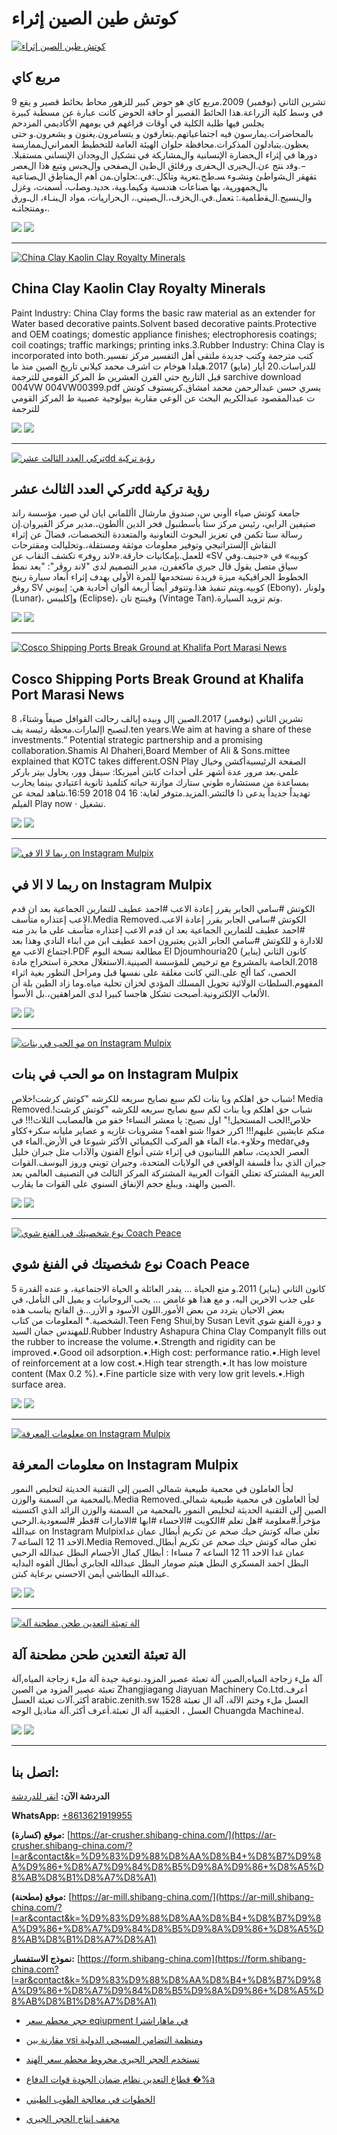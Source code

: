 # كوتش طين الصين إثراء

<a href="https://swt.shibang-china.com/?l=ar&img&k=%D9%83%D9%88%D8%AA%D8%B4+%D8%B7%D9%8A%D9%86+%D8%A7%D9%84%D8%B5%D9%8A%D9%86+%D8%A5%D8%AB%D8%B1%D8%A7%D8%A1" target="_blank">![كوتش طين الصين إثراء](http://static.shibang-china.com/all-800x300/1406.jpg)</a>

## مربع كاي
9 تشرين الثاني (نوفمبر) 2009.مربع كاي هو حوض كبير للزهور محاط بحائط قصير و يقع في وسط كلية الزراعة.هذا الحائط القصير أو حافة الحوض كانت عبارة عن مسطبة كبيرة يجلس فيها طلبة الكلية في أوقات فراغهم في يومهم الأكاديمي المزدحم بالمحاضرات.يمارسون فيه اجتماعياتهم.يتعارفون و يتسامرون.يغنون و يشعرون.و حتى يعظون.يتبادلون المذكرات.محافظة حلوان الهيئة العامة للتخطيط العمرانيﻝﻤﻤﺎﺭﺴﺔ ﺩﻭﺭﻫﺎ ﻓﻲ ﺇﺜﺭﺍﺀ ﺍﻝﺤﻀﺎﺭﺓ ﺍﻹﻨﺴﺎﻨﻴﺔ ﻭﺍﻝﻤﺸﺎﺭﻜﺔ ﻓﻲ ﺘﺸﻜﻴل ﺍﻝﻭﺠﺩﺍﻥ ﺍﻹﻨﺴﺎﻨﻲ ﻤﺴﺘﻘﺒﻼ.−.ﻭﻗﺩ ﻨﺘﺞ ﻋﻥ.ﺍﻝﺠﻴﺭﻯ ﺍﻝﺤﻔﺭﻯ ﻭﺭﻗﺎﺌﻕ ﺍﻝﻁﻴﻥ ﺍﻝﺼﻔﺤﻰ ﻭﺍﻝﺠﺒﺱ ﻭﺘﺒﻊ ﻫﺫﺍ ﺍﻝﻌﺼﺭ ﺘﻘﻬﻘﺭ ﺍﻝﺸﻭﺍﻁﺊ ﻭﻨﺸـﻭﺀ ﺴـﻁﺢ.ﺘﻌﺭﻴﺔ ﻭﺘﺎﻜل.:ﻓﻲ.:ﺤﻠﻭﺍﻥ.ﻤﻥ ﺃﻫﻡ ﺍﻝﻤﻨﺎﻁﻕ ﺍﻝﺼﻨﺎﻋﻴﺔ ﺒﺎﻝﺠﻤﻬﻭﺭﻴﺔ، ﺒﻬﺎ ﺼﻨﺎﻋﺎﺕ ﻫﻨﺩﺴﻴﺔ ﻭﻜﻴﻤﺎ.ﻭﻴﺔ، ﺤﺩﻴﺩ.ﻭﺼﻠﺏ، ﺃﺴﻤﻨﺕ، ﻭﻏﺯل ﻭﺍﻝﻨﺴﻴﺞ.ﺍﻝﻘﻁﺎﻤﻴﺔ.: ﺘﻌﻤل.ﻓﻲ.ﺍﻝﺨﺯﻑ،.ﺍﻝﺼﻴﻨﻲ.، ﺍﻝﺤﺭﺍﺭﻴﺎﺕ، ﻤﻭﺍﺩ ﺍﻝﺒﻨـﺎﺀ، ﺍﻝـﻭﺭﻕ ﻭﻤﻨﺘﺠﺎﺘـﻪ،.


<a href="https://whatsapp.shibangsoft.com/WhatsApp.php" target="_blank" title="WhatsApp">![](http://static.shibang-china.com/icon/whatsapp.png)</a> <a href="https://swt.shibang-china.com/?l=ar&icon&k=%D9%83%D9%88%D8%AA%D8%B4+%D8%B7%D9%8A%D9%86+%D8%A7%D9%84%D8%B5%D9%8A%D9%86+%D8%A5%D8%AB%D8%B1%D8%A7%D8%A1" target="_blank">![](http://static.shibang-china.com/icon/chat-ar.png)</a>

---

<a href="https://swt.shibang-china.com/?l=ar&img&k=%D9%83%D9%88%D8%AA%D8%B4+%D8%B7%D9%8A%D9%86+%D8%A7%D9%84%D8%B5%D9%8A%D9%86+%D8%A5%D8%AB%D8%B1%D8%A7%D8%A1" target="_blank">![China Clay Kaolin Clay Royalty Minerals](http://static.shibang-china.com/all-800x300/1095.jpg)</a>

## China Clay Kaolin Clay Royalty Minerals
Paint Industry: China Clay forms the basic raw material as an extender for Water based decorative paints.Solvent based decorative paints.Protective and OEM coatings; domestic appliance finishes; electrophoresis coatings; coil coatings; traffic markings; printing inks.3.Rubber Industry: China Clay is incorporated into both.كتب مترجمة وكتب جديدة ملتقى أهل التفسير مركز تفسير للدراسات.20 أيار (مايو) 2017.هيلدا هوخام ت اشرف محمد كيلاني تاريخ الصين منذ ما قبل التاريخ حتي القرن العشرين ط المركز القومي للترجمة sarchive download 004VW 004VW00399.pdf يسري حسن عبدالرحمن محمد امشاق.كريستوف كوتش ت عبدالمقصود عبدالكريم البحث عن الوعي مقاربة بيولوجية عصبية ط المركز القومي للترجمة


<a href="https://whatsapp.shibangsoft.com/WhatsApp.php" target="_blank" title="WhatsApp">![](http://static.shibang-china.com/icon/whatsapp.png)</a> <a href="https://swt.shibang-china.com/?l=ar&icon&k=%D9%83%D9%88%D8%AA%D8%B4+%D8%B7%D9%8A%D9%86+%D8%A7%D9%84%D8%B5%D9%8A%D9%86+%D8%A5%D8%AB%D8%B1%D8%A7%D8%A1" target="_blank">![](http://static.shibang-china.com/icon/chat-ar.png)</a>

---

<a href="https://swt.shibang-china.com/?l=ar&img&k=%D9%83%D9%88%D8%AA%D8%B4+%D8%B7%D9%8A%D9%86+%D8%A7%D9%84%D8%B5%D9%8A%D9%86+%D8%A5%D8%AB%D8%B1%D8%A7%D8%A1" target="_blank">![تركي العدد الثالث عشرdd رؤية تركية](http://static.shibang-china.com/all-800x300/24.jpg)</a>

## تركي العدد الثالث عشرdd رؤية تركية
جامعة كوتش صياء اأوني س، صندوق مارشال األلماني ايان لي صير، مؤسسة راند صتيفين الرابي، رئيس مركز ستا بأسطنبول فخر الدين األطون،.مدير مركز القيروان.إن رسالة ستا تكمن في تعزيز البحوث التعاونية والمتعددة التخصصات، فضالً عن إثراء النقاش اإلستراتيجي وتوفير معلومات موثقة ومستقلة،.وتحليالت ومقترحات للعمل.بإمكانيات خارقة.«لاند روفر» تكشف النقاب عن «SV كوبيه» في «جنيف.وفي سياق متصل يقول قال جيري ماكغفرن، مدير التصميم لدى &quot;لاند روڤر&quot;: &quot;يعد نمط الخطوط الجرافيكية ميزة فريدة نستخدمها للمرة الأولى بهدف إثراء أبعاد سيارة رينج روڤر SV كوبيه.ويتم تنفيذ هذا.وتتوفر أيضاً أربعة ألوان أحادية هي: إيبوني (Ebony)، ولونار (Lunar)، وإكليبس (Eclipse)، وفينتج تان (Vintage Tan).وتم تزويد السيارة.


<a href="https://whatsapp.shibangsoft.com/WhatsApp.php" target="_blank" title="WhatsApp">![](http://static.shibang-china.com/icon/whatsapp.png)</a> <a href="https://swt.shibang-china.com/?l=ar&icon&k=%D9%83%D9%88%D8%AA%D8%B4+%D8%B7%D9%8A%D9%86+%D8%A7%D9%84%D8%B5%D9%8A%D9%86+%D8%A5%D8%AB%D8%B1%D8%A7%D8%A1" target="_blank">![](http://static.shibang-china.com/icon/chat-ar.png)</a>

---

<a href="https://swt.shibang-china.com/?l=ar&img&k=%D9%83%D9%88%D8%AA%D8%B4+%D8%B7%D9%8A%D9%86+%D8%A7%D9%84%D8%B5%D9%8A%D9%86+%D8%A5%D8%AB%D8%B1%D8%A7%D8%A1" target="_blank">![Cosco Shipping Ports Break Ground at Khalifa Port Marasi News](http://static.shibang-china.com/all-800x300/309.jpg)</a>

## Cosco Shipping Ports Break Ground at Khalifa Port Marasi News
8 تشرين الثاني (نوفمبر) 2017.الصين إال وبيده إيالف رحالت القوافل صيفاً وشتاءً، لتصبح اإلمارات.محطة رئيسة يف.ten years.We aim at having a share of these investments.” Potential strategic partnership and a promising collaboration.Shamis Al Dhaheri,Board Member of Ali &amp; Sons.mittee explained that KOTC takes different.OSN Play الصفحة الرئيسيةأكشن وخيال علمي.بعد مرور عدة أشهر على أحداث كابتن أميريكا: سيفل وور، يحاول بيتر باركر بمساعدة من مستشاره طوني ستارك موازنة حياته كتلميذ ثانوية اعتيادي بينما يحارب تهديداً جديداً يدعى ذا فالتشر.المزيد.ﻣﺘﻮﻓﺮ ﻟﻐﺎﻳﺔ: 16 04 2018 16:59.شاهد لمحة عن الفيلم Play now &middot; تشغيل.


<a href="https://whatsapp.shibangsoft.com/WhatsApp.php" target="_blank" title="WhatsApp">![](http://static.shibang-china.com/icon/whatsapp.png)</a> <a href="https://swt.shibang-china.com/?l=ar&icon&k=%D9%83%D9%88%D8%AA%D8%B4+%D8%B7%D9%8A%D9%86+%D8%A7%D9%84%D8%B5%D9%8A%D9%86+%D8%A5%D8%AB%D8%B1%D8%A7%D8%A1" target="_blank">![](http://static.shibang-china.com/icon/chat-ar.png)</a>

---

<a href="https://swt.shibang-china.com/?l=ar&img&k=%D9%83%D9%88%D8%AA%D8%B4+%D8%B7%D9%8A%D9%86+%D8%A7%D9%84%D8%B5%D9%8A%D9%86+%D8%A5%D8%AB%D8%B1%D8%A7%D8%A1" target="_blank">![ربما لا الا في on Instagram Mulpix](http://static.shibang-china.com/all-800x300/451.jpg)</a>

## ربما لا الا في on Instagram Mulpix
الكوتش #سامي الجابر يقرر إعادة الاعب #احمد عطيف للتمارين الجماعية بعد ان قدم الاعب إعتذاره متأسف.Media Removed.الكوتش #سامي الجابر يقرر إعادة الاعب #احمد عطيف للتمارين الجماعية بعد ان قدم الاعب إعتذاره متأسف على ما بدر منه للادارة و للكوتش #سامي الجابر الذين يعتبرون احمد عطيف ابن من ابناء النادي وهذا بعد اجتماع الاعب مع.PDF مطالعة نسخة اليوم El Djoumhouria20 كانون الثاني (يناير) 2018.الخاصة بالمشروع مع ترخيص للمؤسسة الصينية.الاستغلال محجرة استخراج مادة الحصى، كما ألح على.التي كانت مغلقة على نفسها قبل ومراحل التطور بغية اثراء المفهوم.السلطات الولائية تحويل المسلك المؤدي لخزان تحلية مياه.وما زاد الطين بلة أن الألعاب الإلكترونية.أصبحت تشكل هاجسا كبيرا لدى المراهقين،.بل الأسوأ.


<a href="https://whatsapp.shibangsoft.com/WhatsApp.php" target="_blank" title="WhatsApp">![](http://static.shibang-china.com/icon/whatsapp.png)</a> <a href="https://swt.shibang-china.com/?l=ar&icon&k=%D9%83%D9%88%D8%AA%D8%B4+%D8%B7%D9%8A%D9%86+%D8%A7%D9%84%D8%B5%D9%8A%D9%86+%D8%A5%D8%AB%D8%B1%D8%A7%D8%A1" target="_blank">![](http://static.shibang-china.com/icon/chat-ar.png)</a>

---

<a href="https://swt.shibang-china.com/?l=ar&img&k=%D9%83%D9%88%D8%AA%D8%B4+%D8%B7%D9%8A%D9%86+%D8%A7%D9%84%D8%B5%D9%8A%D9%86+%D8%A5%D8%AB%D8%B1%D8%A7%D8%A1" target="_blank">![مو الحب في بنات on Instagram Mulpix](http://static.shibang-china.com/all-800x300/460.jpg)</a>

## مو الحب في بنات on Instagram Mulpix
شباب حق اهلكم ويا بنات لكم سبع نصايح سريعه للكرشه &quot;كوتش كرشت!خلاص! Media Removed.شباب حق اهلكم ويا بنات لكم سبع نصايح سريعه للكرشه &quot;كوتش كرشت!خلاص!الحب المستحيل!&quot; اول نصيح: يا معشر النساء! خفو من هالمصايب الثلاث!!! في منكم عايشين عليهم!!! اكرر خفوا! شنو اهمه؟ مشروبات غازيه و عصاير مليانه سكر+ككاو وحلاو+.ماء الماء هو المركب الكيميائي الأكثر شيوعا في الأرض.الماء في medarوفي العصر الحديث، ساهم اللبنانيون في إثراء شتى أنواع الفنون والآداب مثل جبران خليل جبران الذي بدأ فلسفة الواقعي في الولايات المتحدة، وجبران تويني وروز اليوسف.القوات العربية المشتركة تعتلي القوات العربية المشتركة المركز الثالث في التصنيف العالمي بعد الصين والهند، ويبلغ حجم الإنفاق السنوي على القوات ما يقارب.


<a href="https://whatsapp.shibangsoft.com/WhatsApp.php" target="_blank" title="WhatsApp">![](http://static.shibang-china.com/icon/whatsapp.png)</a> <a href="https://swt.shibang-china.com/?l=ar&icon&k=%D9%83%D9%88%D8%AA%D8%B4+%D8%B7%D9%8A%D9%86+%D8%A7%D9%84%D8%B5%D9%8A%D9%86+%D8%A5%D8%AB%D8%B1%D8%A7%D8%A1" target="_blank">![](http://static.shibang-china.com/icon/chat-ar.png)</a>

---

<a href="https://swt.shibang-china.com/?l=ar&img&k=%D9%83%D9%88%D8%AA%D8%B4+%D8%B7%D9%8A%D9%86+%D8%A7%D9%84%D8%B5%D9%8A%D9%86+%D8%A5%D8%AB%D8%B1%D8%A7%D8%A1" target="_blank">![نوع شخصيتك في الفنغ شوي Coach Peace](http://static.shibang-china.com/all-800x300/1046.jpg)</a>

## نوع شخصيتك في الفنغ شوي Coach Peace
5 كانون الثاني (يناير) 2011.و متع الحياة … يقدر العائلة و الحياة الاجتماعية، و عنده القدرة على جذب الاخرين اليه، و مع هذا هو غامض … يحب الروحانيات و يميل الى التأمل، في بعض الاحيان يتردد من بعض الأمور.اللون الأسود و الأزر…ق الفاتح يناسب هذه الشخصية.* المعلومات من كتاب.Teen Feng Shui,by Susan Levit و دورة الفنغ شوي للمهندس جمان السيد.Rubber Industry Ashapura China Clay CompanyIt fills out the rubber to increase the volume.•.Strength and rigidity can be improved.•.Good oil adsorption.•.High cost: performance ratio.•.High level of reinforcement at a low cost.•.High tear strength.•.It has low moisture content (Max 0.2 %).•.Fine particle size with very low grit levels.•.High surface area.


<a href="https://whatsapp.shibangsoft.com/WhatsApp.php" target="_blank" title="WhatsApp">![](http://static.shibang-china.com/icon/whatsapp.png)</a> <a href="https://swt.shibang-china.com/?l=ar&icon&k=%D9%83%D9%88%D8%AA%D8%B4+%D8%B7%D9%8A%D9%86+%D8%A7%D9%84%D8%B5%D9%8A%D9%86+%D8%A5%D8%AB%D8%B1%D8%A7%D8%A1" target="_blank">![](http://static.shibang-china.com/icon/chat-ar.png)</a>

---

<a href="https://swt.shibang-china.com/?l=ar&img&k=%D9%83%D9%88%D8%AA%D8%B4+%D8%B7%D9%8A%D9%86+%D8%A7%D9%84%D8%B5%D9%8A%D9%86+%D8%A5%D8%AB%D8%B1%D8%A7%D8%A1" target="_blank">![معلومات المعرفة on Instagram Mulpix](http://static.shibang-china.com/all-800x300/1444.jpg)</a>

## معلومات المعرفة on Instagram Mulpix
لجأ العاملون في محمية طبيعية شمالي الصين إلى التقنية الحديثة لتخليص النمور بالمحمية من السمنة والوزن.Media Removed.لجأ العاملون في محمية طبيعية شمالي الصين إلى التقنية الحديثة لتخليص النمور بالمحمية من السمنة والوزن الزائد الذي اكتسبته مؤخراً.#معلومة #هل تعلم #الكويت #الاحساء #ابها #الامارات #قطر #لسعودية.الرحبي عبدالله on Instagram Mulpixتعلن صاله كوتش حيك صحم عن تكريم أبطال عمان غدا الاحد 11 12 الساعه 7.Media Removed.تعلن صاله كوتش حيك صحم عن تكريم أبطال عمان غدا الاحد 11 12 الساعه 7 مساءا : أبطال كمال الأجسام البطل عبدالله الرحبي البطل احمد المسكري البطل هيثم صومار البطل عبدالله الجابري أبطال ألقوه البدايه عبدالله البطاشي أيمن الاحسني برعاية كبتن.


<a href="https://whatsapp.shibangsoft.com/WhatsApp.php" target="_blank" title="WhatsApp">![](http://static.shibang-china.com/icon/whatsapp.png)</a> <a href="https://swt.shibang-china.com/?l=ar&icon&k=%D9%83%D9%88%D8%AA%D8%B4+%D8%B7%D9%8A%D9%86+%D8%A7%D9%84%D8%B5%D9%8A%D9%86+%D8%A5%D8%AB%D8%B1%D8%A7%D8%A1" target="_blank">![](http://static.shibang-china.com/icon/chat-ar.png)</a>

---

<a href="https://swt.shibang-china.com/?l=ar&img&k=%D9%83%D9%88%D8%AA%D8%B4+%D8%B7%D9%8A%D9%86+%D8%A7%D9%84%D8%B5%D9%8A%D9%86+%D8%A5%D8%AB%D8%B1%D8%A7%D8%A1" target="_blank">![الة تعبئة التعدين طحن مطحنة آلة](http://static.shibang-china.com/all-800x300/1168.jpg)</a>

## الة تعبئة التعدين طحن مطحنة آلة
آلة ملء زجاجة المياه,الصين آلة تعبئة عصير المزود.نوعية جيدة آلة ملء زجاجة المياه,آلة تعبئة عصير المزود من الصين Zhangjiagang Jiayuan Machinery Co.Ltd.أعرف أكثر.آلات تعبئة العسل arabic.zenith.sw 1528 العسل ملء وختم الآلة، آلة ال تعبئة العسل ، الحقيبة آلة ال تعبئة.أعرف أكثر.آلة مناديل الوجه Chuangda Machineلة.

<a href="https://whatsapp.shibangsoft.com/WhatsApp.php" target="_blank" title="WhatsApp">![](http://static.shibang-china.com/icon/whatsapp.png)</a> <a href="https://swt.shibang-china.com/?l=ar&icon&k=%D9%83%D9%88%D8%AA%D8%B4+%D8%B7%D9%8A%D9%86+%D8%A7%D9%84%D8%B5%D9%8A%D9%86+%D8%A5%D8%AB%D8%B1%D8%A7%D8%A1" target="_blank">![](http://static.shibang-china.com/icon/chat-ar.png)</a>

---
## اتصل بنا:

**الدردشة الآن:** [انقر للدردشة](https://swt.shibang-china.com?l=ar&contact&k=%D9%83%D9%88%D8%AA%D8%B4+%D8%B7%D9%8A%D9%86+%D8%A7%D9%84%D8%B5%D9%8A%D9%86+%D8%A5%D8%AB%D8%B1%D8%A7%D8%A1)

**WhatsApp:**  [+8613621919955](https://whatsapp.shibangsoft.com/WhatsApp.php)

**موقع (كسارة):** [https://ar-crusher.shibang-china.com/](https://ar-crusher.shibang-china.com/?l=ar&contact&k=%D9%83%D9%88%D8%AA%D8%B4+%D8%B7%D9%8A%D9%86+%D8%A7%D9%84%D8%B5%D9%8A%D9%86+%D8%A5%D8%AB%D8%B1%D8%A7%D8%A1)

**موقع (مطحنة):** [https://ar-mill.shibang-china.com/](https://ar-mill.shibang-china.com/?l=ar&contact&k=%D9%83%D9%88%D8%AA%D8%B4+%D8%B7%D9%8A%D9%86+%D8%A7%D9%84%D8%B5%D9%8A%D9%86+%D8%A5%D8%AB%D8%B1%D8%A7%D8%A1)

**نموذج الاستفسار:** [https://form.shibang-china.com](https://form.shibang-china.com?l=ar&contact&k=%D9%83%D9%88%D8%AA%D8%B4+%D8%B7%D9%8A%D9%86+%D8%A7%D9%84%D8%B5%D9%8A%D9%86+%D8%A5%D8%AB%D8%B1%D8%A7%D8%A1)

* [حجر محطم سعر eqiupment في ماهاراشترا](../28/%D8%AD%D8%AC%D8%B1%20%D9%85%D8%AD%D8%B7%D9%85%20%D8%B3%D8%B9%D8%B1%20eqiupment%20%D9%81%D9%8A%20%D9%85%D8%A7%D9%87%D8%A7%D8%B1%D8%A7%D8%B4%D8%AA%D8%B1%D8%A7.md)

* [مقارنة بين vsi ومنظمة التضامن المسيحي الدولية](../29/%D9%85%D9%82%D8%A7%D8%B1%D9%86%D8%A9%20%D8%A8%D9%8A%D9%86%20vsi%20%D9%88%D9%85%D9%86%D8%B8%D9%85%D8%A9%20%D8%A7%D9%84%D8%AA%D8%B6%D8%A7%D9%85%D9%86%20%D8%A7%D9%84%D9%85%D8%B3%D9%8A%D8%AD%D9%8A%20%D8%A7%D9%84%D8%AF%D9%88%D9%84%D9%8A%D8%A9.md)

* [تستخدم الحجر الجيري مخروط محطم سعر الهند](../27/%D8%AA%D8%B3%D8%AA%D8%AE%D8%AF%D9%85%20%D8%A7%D9%84%D8%AD%D8%AC%D8%B1%20%D8%A7%D9%84%D8%AC%D9%8A%D8%B1%D9%8A%20%D9%85%D8%AE%D8%B1%D9%88%D8%B7%20%D9%85%D8%AD%D8%B7%D9%85%20%D8%B3%D8%B9%D8%B1%20%D8%A7%D9%84%D9%87%D9%86%D8%AF.md)

* [قطاع التعدين نظام ضمان الجودة قوات الدفاع �%a](../26/%D9%82%D8%B7%D8%A7%D8%B9%20%D8%A7%D9%84%D8%AA%D8%B9%D8%AF%D9%8A%D9%86%20%D9%86%D8%B8%D8%A7%D9%85%20%D8%B6%D9%85%D8%A7%D9%86%20%D8%A7%D9%84%D8%AC%D9%88%D8%AF%D8%A9%20%D9%82%D9%88%D8%A7%D8%AA%20%D8%A7%D9%84%D8%AF%D9%81%D8%A7%D8%B9%20%EF%BF%BD%25a.md)

* [الخطوات في معالجة الطوب الطيني](../27/%D8%A7%D9%84%D8%AE%D8%B7%D9%88%D8%A7%D8%AA%20%D9%81%D9%8A%20%D9%85%D8%B9%D8%A7%D9%84%D8%AC%D8%A9%20%D8%A7%D9%84%D8%B7%D9%88%D8%A8%20%D8%A7%D9%84%D8%B7%D9%8A%D9%86%D9%8A.md)

* [مجفف إنتاج الحجر الجيري](../30/%D9%85%D8%AC%D9%81%D9%81%20%D8%A5%D9%86%D8%AA%D8%A7%D8%AC%20%D8%A7%D9%84%D8%AD%D8%AC%D8%B1%20%D8%A7%D9%84%D8%AC%D9%8A%D8%B1%D9%8A.md)